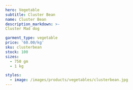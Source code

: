 ```yaml
---
hero: Vegetable
subtitle: Cluster Bean
name: Cluster Bean
description_markdown: >-
Cluster Mad dog

garment_type: vegetable
price: '60.00/kg'
sku: clusterbean
stock: 100
sizes:
  - 750 gm
  - 1 kg

styles:
  - image: /images/products/vegetables/clusterbean.jpg
---
```

